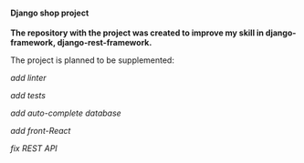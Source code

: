 #### **Django shop project**
**The repository with the project was created to improve my skill in django-framework, django-rest-framework.**

    
The project is planned to be supplemented:

_add linter_

_add tests_

_add auto-complete database_

_add front-React_

_fix REST API_
